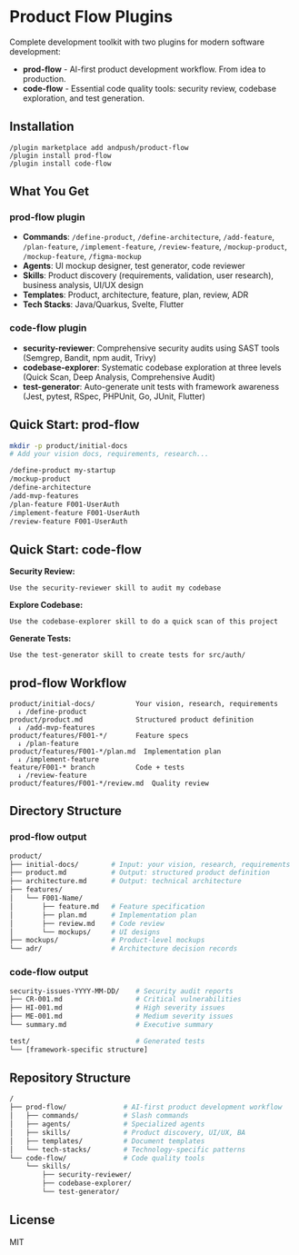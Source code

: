 # Product Flow Plugins

Complete development toolkit with two plugins for modern software development:

- **prod-flow** - AI-first product development workflow. From idea to production.
- **code-flow** - Essential code quality tools: security review, codebase exploration, and test generation.

## Installation

```claude
/plugin marketplace add andpush/product-flow
/plugin install prod-flow
/plugin install code-flow
```

## What You Get

### prod-flow plugin

- **Commands**: `/define-product`, `/define-architecture`, `/add-feature`, `/plan-feature`, `/implement-feature`, `/review-feature`, `/mockup-product`, `/mockup-feature`, `/figma-mockup`
- **Agents**: UI mockup designer, test generator, code reviewer
- **Skills**: Product discovery (requirements, validation, user research), business analysis, UI/UX design
- **Templates**: Product, architecture, feature, plan, review, ADR
- **Tech Stacks**: Java/Quarkus, Svelte, Flutter

### code-flow plugin

- **security-reviewer**: Comprehensive security audits using SAST tools (Semgrep, Bandit, npm audit, Trivy)
- **codebase-explorer**: Systematic codebase exploration at three levels (Quick Scan, Deep Analysis, Comprehensive Audit)
- **test-generator**: Auto-generate unit tests with framework awareness (Jest, pytest, RSpec, PHPUnit, Go, JUnit, Flutter)

## Quick Start: prod-flow

```bash
mkdir -p product/initial-docs
# Add your vision docs, requirements, research...

/define-product my-startup
/mockup-product
/define-architecture
/add-mvp-features
/plan-feature F001-UserAuth
/implement-feature F001-UserAuth
/review-feature F001-UserAuth
```

## Quick Start: code-flow

**Security Review:**

```claude
Use the security-reviewer skill to audit my codebase
```

**Explore Codebase:**

```claude
Use the codebase-explorer skill to do a quick scan of this project
```

**Generate Tests:**

```claude
Use the test-generator skill to create tests for src/auth/
```

## prod-flow Workflow

```sequence
product/initial-docs/          Your vision, research, requirements
  ↓ /define-product
product/product.md             Structured product definition
  ↓ /add-mvp-features
product/features/F001-*/       Feature specs
  ↓ /plan-feature
product/features/F001-*/plan.md  Implementation plan
  ↓ /implement-feature
feature/F001-* branch          Code + tests
  ↓ /review-feature
product/features/F001-*/review.md  Quality review
```

## Directory Structure

### prod-flow output

```sh
product/
├── initial-docs/        # Input: your vision, research, requirements
├── product.md           # Output: structured product definition
├── architecture.md      # Output: technical architecture
├── features/
│   └── F001-Name/
│       ├── feature.md   # Feature specification
│       ├── plan.md      # Implementation plan
│       ├── review.md    # Code review
│       └── mockups/     # UI designs
├── mockups/             # Product-level mockups
└── adr/                 # Architecture decision records
```

### code-flow output

```sh
security-issues-YYYY-MM-DD/    # Security audit reports
├── CR-001.md                  # Critical vulnerabilities
├── HI-001.md                  # High severity issues
├── ME-001.md                  # Medium severity issues
└── summary.md                 # Executive summary

test/                          # Generated tests
└── [framework-specific structure]
```

## Repository Structure

```sh
/
├── prod-flow/              # AI-first product development workflow
│   ├── commands/           # Slash commands
│   ├── agents/             # Specialized agents
│   ├── skills/             # Product discovery, UI/UX, BA
│   ├── templates/          # Document templates
│   └── tech-stacks/        # Technology-specific patterns
└── code-flow/              # Code quality tools
    └── skills/
        ├── security-reviewer/
        ├── codebase-explorer/
        └── test-generator/
```

## License

MIT
